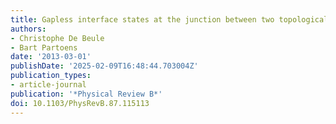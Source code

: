 ```yaml
---
title: Gapless interface states at the junction between two topological insulators
authors:
- Christophe De Beule
- Bart Partoens
date: '2013-03-01'
publishDate: '2025-02-09T16:48:44.703004Z'
publication_types:
- article-journal
publication: '*Physical Review B*'
doi: 10.1103/PhysRevB.87.115113
---
```

